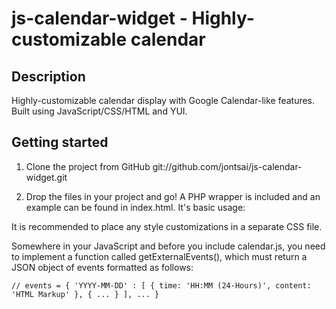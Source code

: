 js-calendar-widget - Highly-customizable calendar
=================================================

Description
-----------
Highly-customizable calendar display with Google Calendar-like features. Built using JavaScript/CSS/HTML and YUI.

Getting started
---------------
1. Clone the project from GitHub
   git://github.com/jontsai/js-calendar-widget.git
2. Drop the files in your project and go!
   A PHP wrapper is included and an example can be found in index.html. It's basic usage:

	<?php require_once('calendar_wrapper.php'); render_calendar(); ?>   

It is recommended to place any style customizations in a separate CSS file.

Somewhere in your JavaScript and before you include calendar.js, you need to implement a function called getExternalEvents(), which must return a JSON object of events formatted as follows:

	// events = { 'YYYY-MM-DD' : [ { time: 'HH:MM (24-Hours)', content: 'HTML Markup' }, { ... } ], ... }
